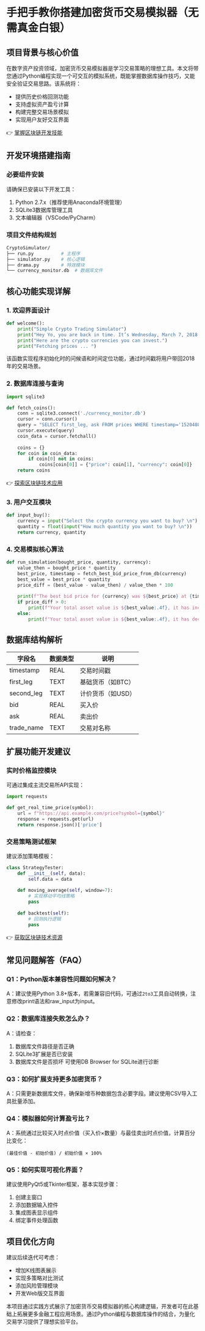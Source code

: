 # 手把手教你搭建加密货币交易模拟器（无需真金白银）

## 项目背景与核心价值
在数字资产投资领域，加密货币交易模拟器是学习交易策略的理想工具。本文将带您通过Python编程实现一个可交互的模拟系统，既能掌握数据库操作技巧，又能安全验证交易思路。该系统将：
- 提供历史价格回测功能
- 支持虚拟资产盈亏计算
- 构建完整交易场景模拟
- 实现用户友好交互界面

👉 [掌握区块链开发技能](https://bit.ly/okx_welcome)

## 开发环境搭建指南

### 必要组件安装
请确保已安装以下开发工具：
1. Python 2.7.x（推荐使用Anaconda环境管理）
2. SQLite3数据库管理工具
3. 文本编辑器（VSCode/PyCharm）

### 项目文件结构规划
```bash
CryptoSimulator/
├── run.py          # 主程序
├── simulator.py    # 核心逻辑
├── drama.py        # 特效模块
└── currency_monitor.db  # 数据库文件
```

## 核心功能实现详解

### 1. 欢迎界面设计
```python
def welcome():
    print("Simple Crypto Trading Simulator")
    print("Hey Yo, you are back in time. It’s Wednesday, March 7, 2018 7:39 AM")
    print("Here are the crypto currencies you can invest.")
    print("Fetching prices ... ")
```
该函数实现程序初始化时的问候语和时间定位功能，通过时间戳将用户带回2018年的交易场景。

### 2. 数据库连接与查询
```python
import sqlite3

def fetch_coins():
    conn = sqlite3.connect('./currency_monitor.db')
    cursor = conn.cursor()
    query = "SELECT first_leg, ask FROM prices WHERE timestamp='1520408341.52' AND second_leg='USD';"
    cursor.execute(query)
    coin_data = cursor.fetchall()
    
    coins = {}
    for coin in coin_data:
        if coin[0] not in coins:
            coins[coin[0]] = {"price": coin[1], "currency": coin[0]}
    return coins
```
👉 [探索区块链技术应用](https://bit.ly/okx_welcome)

### 3. 用户交互模块
```python
def input_buy():
    currency = input("Select the crypto currency you want to buy? \n").upper()
    quantity = float(input("How much quantity you want to buy? \n"))
    return currency, quantity
```

### 4. 交易模拟核心算法
```python
def run_simulation(bought_price, quantity, currency):
    value_then = bought_price * quantity
    best_price, timestamp = fetch_best_bid_price_from_db(currency)
    best_value = best_price * quantity
    price_diff = (best_value - value_then) / value_then * 100
    
    print(f"The best bid price for {currency} was ${best_price} at {timestamp} \n")
    if price_diff > 0:
        print(f"Your total asset value is ${best_value:.4f}, it has increased by {price_diff:.2f}% \n")
    else:
        print(f"Your total asset value is ${best_value:.4f}, it has decreased by {price_diff:.2f}% \n")
```

## 数据库结构解析
| 字段名         | 数据类型    | 说明               |
|----------------|-------------|--------------------|
| timestamp      | REAL        | 交易时间戳         |
| first_leg      | TEXT        | 基础货币（如BTC）  |
| second_leg     | TEXT        | 计价货币（如USD）  |
| bid            | REAL        | 买入价             |
| ask            | REAL        | 卖出价             |
| trade_name     | TEXT        | 交易对名称         |

## 扩展功能开发建议

### 实时价格监控模块
可通过集成主流交易所API实现：
```python
import requests

def get_real_time_price(symbol):
    url = f"https://api.example.com/price?symbol={symbol}"
    response = requests.get(url)
    return response.json()['price']
```

### 交易策略测试框架
建议添加策略模板：
```python
class StrategyTester:
    def __init__(self, data):
        self.data = data
    
    def moving_average(self, window=7):
        # 实现移动平均线策略
        pass
    
    def backtest(self):
        # 回测执行逻辑
        pass
```
👉 [获取区块链技术资源](https://bit.ly/okx_welcome)

## 常见问题解答（FAQ）

### Q1：Python版本兼容性问题如何解决？
A：建议使用Python 3.8+版本，若需兼容旧代码，可通过`2to3`工具自动转换，注意修改print语法和raw_input为input。

### Q2：数据库连接失败怎么办？
A：请检查：
1. 数据库文件路径是否正确
2. SQLite3扩展是否已安装
3. 数据库文件是否损坏
可使用DB Browser for SQLite进行诊断

### Q3：如何扩展支持更多加密货币？
A：只需更新数据库文件，确保新增币种数据包含必要字段。建议使用CSV导入工具批量添加。

### Q4：模拟器如何计算盈亏比？
A：系统通过比较买入时点价值（买入价×数量）与最佳卖出时点价值，计算百分比变化：
```
(最佳价值 - 初始价值) / 初始价值 × 100%
```

### Q5：如何实现可视化界面？
建议使用PyQt5或Tkinter框架，基本实现步骤：
1. 创建主窗口
2. 添加数据输入控件
3. 集成图表显示组件
4. 绑定事件处理函数

## 项目优化方向
建议后续迭代可考虑：
- 增加K线图表展示
- 实现多策略对比测试
- 添加风险管理模块
- 开发Web版交互界面

本项目通过实践方式展示了加密货币交易模拟器的核心构建逻辑，开发者可在此基础上拓展更多金融工程应用场景。通过Python编程与数据库操作的结合，为量化交易学习提供了理想实验平台。